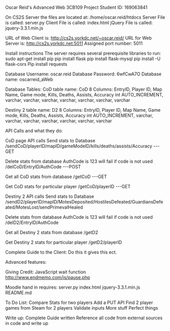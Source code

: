 Oscar Reid's Advanced Web 3CB109 Project
Student ID: 169063841

On CS2S Server the files are located at: /home/oscar.reid/htdocs
Server File is called: server.py
Client File is called: index.html
jQuery File is called: jquery-3.3.1.min.js


URL of Web Client is: http://cs2s.yorkdc.net/~oscar.reid/
URL for Web Server is: http://cs2s.yorkdc.net:5011
Assigned port number: 5011

Install instructions
The server requires several prerequisite libraries to run:
sudo apt-get install pip
pip install flask
pip install flask-mysql
pip install -U flask-cors
Pip install requests

Database Username: oscar.reid
Database Password: 6wfCwA7O
Database name: oscarreid_aWeb

Database Tables:
CoD table name: CoD
8 Columns:
EntryID, Player ID, Map Name, Game mode, Kills, Deaths, Assists, Accuracy
int AUTO_INCREMENT, varchar, varchar, varchar, varchar, varchar, varchar, varchar



Destiny 2 table name: D2
8 Columns:
EntryID, Player ID, Map Name, Game mode, Kills, Deaths, Assists, Accuracy
int AUTO_INCREMENT, varchar, varchar, varchar, varchar, varchar, varchar, varchar


API Calls and what they do:

CoD page API calls
Send stats to Database
/sendCoD/playerID/mapID/gameModeID/kills/deaths/assists/Accuracy  ---GET

Delete stats from database AuthCode is 123 will fail if code is not used
/delCoD/EntryID/AuthCode  ---POST

Get all CoD stats from database
/getCoD    ---GET

Get CoD stats for particular player
/getCoD/playerID   ---GET


Destiny 2 API calls
Send stats to Database
/sendD2/playerID/mapID/MotesDeposited/HostilesDefeated/GuardiansDefeated/MotesLost/sendPrimevalHealed

Delete stats from database AuthCode is 123 will fail if code is not used
/delD2/EntryID/AuthCode

Get all Destiny 2 stats from database
/getD2

Get Destiny 2 stats for particular player
/getD2/playerID


Complete Guide to the Client:
Do this it gives this ect.



Advanced features:


Giving Credit:
JavaScript wait function http://www.endmemo.com/js/pause.php

Moodle hand in requires:
server.py
index.html
jquery-3.3.1.min.js
README.md



To Do List:
Compare Stats for two players
Add a PUT API
Find 2 player games from Steam for 2 players
Validate inputs
More stuff
Perfect things

Write up:
Complete Guide written
Reference all code from external sources in code and write up

